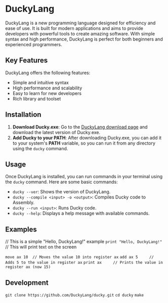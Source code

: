# DuckyLang

DuckyLang is a new programming language designed for efficiency and ease of use. It is built for modern applications and aims to provide developers with powerful tools to create amazing software. With simple syntax and high performance, DuckyLang is perfect for both beginners and experienced programmers.

## Key Features

DuckyLang offers the following features:

- Simple and intuitive syntax
- High performance and scalability
- Easy to learn for new developers
- Rich library and toolset

## Installation

1. **Download Ducky.exe**: Go to the [DuckyLang download page](https://duckylang.github.io/) and download the latest version of Ducky.exe.
2. **Add Ducky to your PATH**: After downloading Ducky.exe, you can add it to your system's **PATH** variable, so you can run it from any directory using the `ducky` command.

## Usage

Once DuckyLang is installed, you can run commands in your terminal using the `ducky` command. Here are some basic commands:

- `ducky --ver`: Shows the version of DuckyLang.
- `ducky --compile <input> -o <output>`: Compiles Ducky code to Assembly.
- `ducky --run <input>`: Runs Ducky code.
- `ducky --help`: Displays a help message with available commands.

## Examples 
// This is a simple "Hello, DuckyLang!" example
`print "Hello, DuckyLang!"`  // This will print text on the screen

`move ax 10  // Moves the value 10 into register ax`
`add ax 5     // Adds 5 to the value in register ax`
`print ax     // Prints the value in register ax (now 15)`

## Development 
`git clone https://github.com/DuckyLang/ducky.git`
`cd ducky`
`make`

